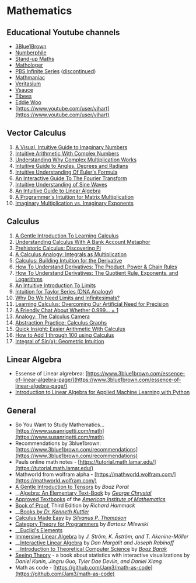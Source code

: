 # Mathematics

## Educational Youtube channels

* [3Blue1Brown](https://www.youtube.com/channel/UCYO\_jab\_esuFRV4b17AJtAw)
* [Numberphile](https://www.youtube.com/user/numberphile/featured)
* [Stand-up Maths](https://www.youtube.com/user/standupmaths)
* [Mathologer](https://www.youtube.com/c/Mathologer)
* [PBS Infinite Series](https://www.youtube.com/c/pbsinfiniteseries/featured) ([discontinued](https://www.youtube.com/watch?v=UIwnCoqx91Q))
* [Mathmaniac](https://www.youtube.com/channel/UCrlZs71h3mTR45FgQNINfrg)
* [Veritasium](https://www.youtube.com/c/veritasium/featured)
* [Vsauce](https://www.youtube.com/channel/UC6nSFpj9HTCZ5t-N3Rm3-HA)
* [Tibees](https://www.youtube.com/user/tibees/featured)
* [Eddie Woo](https://youtube.com/c/misterwootube)
* [https://www.youtube.com/user/vihart](https://www.youtube.com/user/vihart)

## Vector Calculus

1. [A Visual, Intuitive Guide to Imaginary Numbers](https://betterexplained.com/articles/a-visual-intuitive-guide-to-imaginary-numbers/)
2. [Intuitive Arithmetic With Complex Numbers](https://betterexplained.com/articles/intuitive-arithmetic-with-complex-numbers/)
3. [Understanding Why Complex Multiplication Works](https://betterexplained.com/articles/understanding-why-complex-multiplication-works/)
4. [Intuitive Guide to Angles, Degrees and Radians](https://betterexplained.com/articles/intuitive-guide-to-angles-degrees-and-radians/)
5. [Intuitive Understanding Of Euler's Formula](https://betterexplained.com/articles/intuitive-understanding-of-eulers-formula/)
6. [An Interactive Guide To The Fourier Transform](https://betterexplained.com/articles/an-interactive-guide-to-the-fourier-transform/)
7. [Intuitive Understanding of Sine Waves](https://betterexplained.com/articles/intuitive-understanding-of-sine-waves/)
8. [An Intuitive Guide to Linear Algebra](https://betterexplained.com/articles/linear-algebra-guide/)
9. [A Programmer's Intuition for Matrix Multiplication](https://betterexplained.com/articles/matrix-multiplication/)
10. [Imaginary Multiplication vs. Imaginary Exponents](https://betterexplained.com/articles/imaginary-multiplication-exponents/)

## Calculus

1. [A Gentle Introduction To Learning Calculus](https://betterexplained.com/articles/a-gentle-introduction-to-learning-calculus/)
2. [Understanding Calculus With A Bank Account Metaphor](https://betterexplained.com/articles/understanding-calculus-with-a-bank-account-metaphor/)
3. [Prehistoric Calculus: Discovering Pi](https://betterexplained.com/articles/prehistoric-calculus-discovering-pi/)
4. [A Calculus Analogy: Integrals as Multiplication](https://betterexplained.com/articles/a-calculus-analogy-integrals-as-multiplication/)
5. [Calculus: Building Intuition for the Derivative](https://betterexplained.com/articles/calculus-building-intuition-for-the-derivative/)
6. [How To Understand Derivatives: The Product, Power & Chain Rules](https://betterexplained.com/articles/derivatives-product-power-chain/)
7. [How To Understand Derivatives: The Quotient Rule, Exponents, and Logarithms](https://betterexplained.com/articles/how-to-understand-derivatives-the-quotient-rule-exponents-and-logarithms/)
8. [An Intuitive Introduction To Limits](https://betterexplained.com/articles/an-intuitive-introduction-to-limits/)
9. [Intuition for Taylor Series (DNA Analogy)](https://betterexplained.com/articles/taylor-series/)
10. [Why Do We Need Limits and Infinitesimals?](https://betterexplained.com/articles/why-do-we-need-limits-and-infinitesimals/)
11. [Learning Calculus: Overcoming Our Artificial Need for Precision](https://betterexplained.com/articles/learning-calculus-overcoming-our-artifical-need-for-precision/)
12. [A Friendly Chat About Whether 0.999... = 1](https://betterexplained.com/articles/a-friendly-chat-about-whether-0-999-1/)
13. [Analogy: The Calculus Camera](https://betterexplained.com/articles/analogy-calculus-camera/)
14. [Abstraction Practice: Calculus Graphs](https://betterexplained.com/articles/abstraction-practice-calculus-graphs/)
15. [Quick Insight: Easier Arithmetic With Calculus](https://betterexplained.com/articles/calculus-arithmetic/)
16. [How to Add 1 through 100 using Calculus](https://betterexplained.com/articles/how-to-add-1-to-100-using-calculus/)
17. [Integral of Sin(x): Geometric Intuition](https://betterexplained.com/articles/integral-sinx/)

## Linear Algebra

* Essense of Linear algrebrea: [https://www.3blue1brown.com/essence-of-linear-algebra-page/](https://www.3blue1brown.com/essence-of-linear-algebra-page/)
* [Introduction to Linear Algebra for Applied Machine Learning with Python](https://pabloinsente.github.io/intro-linear-algebra)

## General

* So You Want to Study Mathematics… [https://www.susanrigetti.com/math](https://www.susanrigetti.com/math)
* Recommendations by 3blue1brown: [https://www.3blue1brown.com/recommendations](https://www.3blue1brown.com/recommendations)
* Pauls online math notes - [https://tutorial.math.lamar.edu/](https://tutorial.math.lamar.edu/)
* Mathworld from wolfram alpha - [https://mathworld.wolfram.com/](https://mathworld.wolfram.com/)
* [A Gentle Introduction to Tensors](https://www.ese.wustl.edu/\~nehorai/Porat\_A\_Gentle\_Introduction\_to\_Tensors\_2014.pdf) by _Boaz Porat_
* __[Algebra: An Elementary Text-Book](http://onlinebooks.library.upenn.edu/webbin/book/lookupid?key=olbp36404) by [_George Chrystal_](https://en.wikipedia.org/wiki/George\_Chrystal)
* [Approved Textbooks](https://aimath.org/textbooks/approved-textbooks) of the [_American Institute of Mathematics_](https://aimath.org/)
* [Book of Proof](https://www.people.vcu.edu/\~rhammack/BookOfProof), Third Edition by _Richard Hammack_
* __[Books by _Dr. Kenneth Kuttler_](https://klkuttler.com/)
* [Calculus Made Easy](http://calculusmadeeasy.org/) by [_Silvanus P. Thompson_](https://en.wikipedia.org/wiki/Silvanus\_P.\_Thompson)
* [Category Theory for Programmers](https://bartoszmilewski.com/2014/10/28/category-theory-for-programmers-the-preface) by _Bartosz Milewski_
* __[Euclid's Elements](https://mathcs.clarku.edu/\~djoyce/java/elements/toc.html)
* [Immersive Linear Algebra](http://immersivemath.com/ila/index.html) by _J. Ström, K. Åström, and T. Akenine-Möller_
* __[Interactive Linear Algebra](http://textbooks.math.gatech.edu/ila) by _Dan Margalit and Joseph Rabinoff_
* __[Introduction to Theoretical Computer Science](https://introtcs.org) by [_Boaz Barak_](https://en.wikipedia.org/wiki/Boaz\_Barak)
* [Seeing Theory](https://seeing-theory.brown.edu) - a book about statistics with interactive visualizations by _Daniel Kunin, Jingru Guo, Tyler Dae Devlin, and Daniel Xiang_
* Math as code - [https://github.com/Jam3/math-as-code](https://github.com/Jam3/math-as-code)
